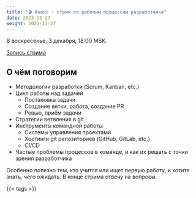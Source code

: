 ```yaml
---
title: "🎬 Анонс - стрим по рабочим процессам разработчика"
date: 2023-11-27
weight: 2023-11-27
---
```


В воскресенье, 3 декабря, 18:00 MSK.

[Запись стрима](https://www.youtube.com/watch?v=jUK7HkbeS8U)

## О чём поговорим

- Методологии разработки (Scrum, Kanban, etc.)
- Цикл работы над задачей
  - Постановка задачи
  - Создание ветки, работа, создание PR
  - Ревью, приём задачи
- Стратегии ветвления в git
- Инструменты командной работы
  - Системы управления проектами
  - Хостинги git репозиториев (GitHub, GitLab, etc.)
  - CI/CD
- Частые проблемы процессов в команде, и как их решать с точки зрения разработчика

Особенно полезно тем, кто учится или ищет первую работу, и хотите знать, чего ожидать. В конце стрима отвечу на вопросы.

{{< tags >}}